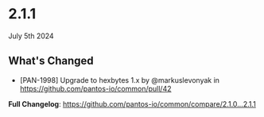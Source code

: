# 2.1.1

July 5th 2024

## What's Changed
* [PAN-1998] Upgrade to hexbytes 1.x by @markuslevonyak in https://github.com/pantos-io/common/pull/42


**Full Changelog**: https://github.com/pantos-io/common/compare/2.1.0...2.1.1